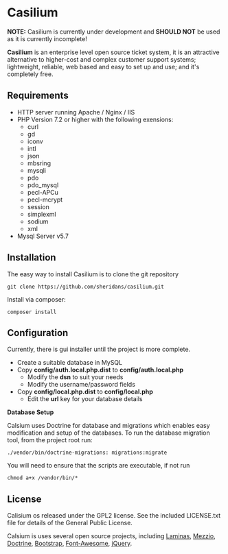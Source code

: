 Casilium
========

**NOTE:** Casilium is currently under development and **SHOULD NOT**
be used as it is currently incomplete!

**Casilium** is an enterprise level open source ticket system, it is 
an attractive alternative to higher-cost and complex customer support
systems; lightweight, reliable, web based and easy to set up and use; 
and it's completely free.

Requirements
------------
  * HTTP server running Apache / Nginx / IIS
  * PHP Version 7.2 or higher with the following exensions:
    * curl
    * gd
    * iconv
    * intl
    * json
    * mbsring
    * mysqli
    * pdo
    * pdo_mysql
    * pecl-APCu
    * pecl-mcrypt
    * session
    * simplexml
    * sodium
    * xml
  * Mysql Server v5.7
  
Installation
------------
The easy way to install Casilium is to clone the git repository

    git clone https://github.com/sheridans/casilium.git

Install via composer:

    composer install
    
Configuration
-------------

Currently, there is gui installer until the project is more complete.

* Create a suitable database in MySQL
* Copy **config/auth.local.php.dist** to **config/auth.local.php**
  * Modify the **dsn** to suit your needs
  * Modify the username/password fields
* Copy **config/local.php.dist** to **config/local.php**
  * Edit the **url** key for your database details
    
**Database Setup**

Calsium uses Doctrine for database and migrations which enables easy
modification and setup of the databases. To run the database migration
tool, from the project root run:

    ./vendor/bin/doctrine-migrations: migrations:migrate

You will need to ensure that the scripts are executable, if not run

    chmod a+x /vendor/bin/*

License
-------
Calisium os released under the GPL2 license. See the included LICENSE.txt
file for details of the General Public License.

Calsium is uses several open source projects, including
[Laminas](https://getlaminas.org/),
[Mezzio](https://docs.mezzio.dev/),
[Doctrine](https://www.doctrine-project.org/),
[Bootstrap](https://getbootstrap.com/),
[Font-Awesome](https://fontawesome.com/),
[jQuery](https://jquery.com/).

